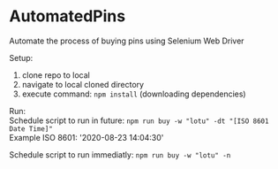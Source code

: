 # AutomatedPins

Automate the process of buying pins using Selenium Web Driver

Setup:
  1. clone repo to local
  2. navigate to local cloned directory
  3. execute command: `npm install` (downloading dependencies)
  
Run:
<br>
Schedule script to run in future: `npm run buy -w "lotu" -dt "[ISO 8601 Date Time]"`
<br>
Example ISO 8601: '2020-08-23 14:04:30'
  
Schedule script to run immediatly: `npm run buy -w "lotu" -n`
